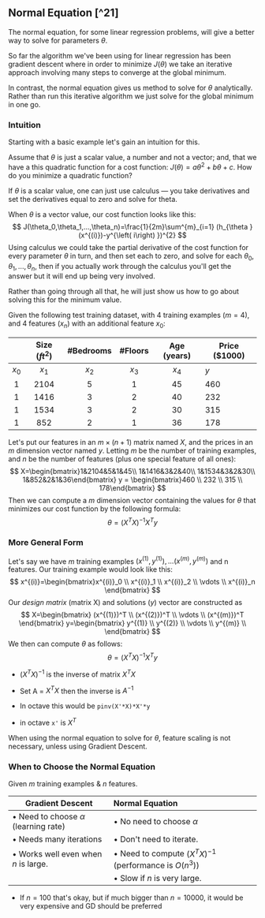 ## Normal Equation [^21]

The normal equation, for some linear regression problems, will give a better way to solve for parameters $\theta$.

So far the algorithm we've been using for linear regression has been gradient descent where in order to minimize $J(\theta)$ we take an iterative approach involving many steps to converge at the global minimum.

In contrast, the normal equation gives us method to solve for $\theta$ analytically. Rather than run this iterative algorithm we just solve for the global minimum in one go.

### Intuition

Starting with a basic example let's gain an intuition for this.

 Assume that $\theta$ is just a scalar value, a number and not a vector; and, that we have a this quadratic function for a cost function: $J(\theta)=a\theta^2+b\theta+c$.  How do you minimize a quadratic function?

If $\theta$ is a scalar value, one can just use calculus — you take derivatives and set the derivatives equal to zero and solve for theta.

When $\theta$ is a vector value, our cost function looks like this:
$$
J(\theta_0,\theta_1,...,\theta_n)=\frac{1}{2m}\sum^{m}_{i=1} (h_{\theta }(x^{(i)})-y^{\left( i\right)  })^{2}
$$
Using calculus we could take the partial derivative of the cost function for every parameter $\theta$ in turn, and then set each to zero, and solve for each $\theta_0,\theta_1,...,\theta_n$, then if you actually work through the calculus you'll get the answer but it will end up being very involved.

Rather than going through all that, he will just show us how to go about solving this for the minimum value.

Given the following test training dataset, with 4 training examples ($m=4$), and 4 features ($x_n$) with an additional feature $x_0$:

|       | Size ($ft^2$) | #Bedrooms | #Floors | Age (years) | Price ($1000) |
| :---: | :-----------: | :-------: | :-----: | :---------: | ------------- |
| $x_0$ |     $x_1$     |   $x_2$   |  $x_3$  |    $x_4$    | $y$           |
|   1   |     2104      |     5     |    1    |     45      | 460           |
|   1   |     1416      |     3     |    2    |     40      | 232           |
|   1   |     1534      |     3     |    2    |     30      | 315           |
|   1   |      852      |     2     |    1    |     36      | 178           |

Let's put our features in an $m\times(n+1)$ matrix named $X$, and the prices in an $m$ dimension vector named $y$. Letting $m$ be the number of training examples, and $n$ be the number of features (plus one special feature of all ones):
$$
X=\begin{bmatrix}1&2104&5&1&45\\ 1&1416&3&2&40\\ 1&1534&3&2&30\\ 1&852&2&1&36\end{bmatrix} 
y = \begin{bmatrix}460 \\ 232 \\ 315 \\ 178\end{bmatrix}
$$
Then we can compute a $m$ dimension vector containing the values for $\theta$ that minimizes our cost function by the following formula:
$$
\theta=(X^TX)^{-1}X^Ty
$$

### More General Form

Let's say we have $m$ training examples $(x^{(1)},y^{(1)}),...(x^{(m)},y^{(m)})$ and n features.  Our training example would look like this:
$$
x^{(i)}=\begin{bmatrix}x^{(i)}_0 \\ x^{(i)}_1 \\ x^{(i)}_2 \\ \vdots \\ x^{(i)}_n \end{bmatrix}
$$
Our _design matrix_ (matrix X) and solutions ($y$) vector are constructed as 
$$
X=\begin{bmatrix} (x^{(1)})^T \\ (x^{(2)})^T \\ \vdots \\ (x^{(m)})^T \end{bmatrix} y=\begin{bmatrix} y^{(1)} \\ y^{(2)} \\ \vdots \\ y^{(m)} \\ \end{bmatrix}
$$
We then can compute $\theta$ as follows:
$$
\theta=(X^TX)^{-1}X^Ty
$$

* $(X^TX)^{-1}$ is the inverse of matrix $X^TX$
* Set A = $X^TX$ then the inverse is $A^{-1}$

* In octave this would be `pinv(X'*X)*X'*y`
* in octave `x'` is $X^T$

When using the normal equation to solve for $\theta$, feature scaling is not necessary, unless using Gradient Descent.

### When to Choose the Normal Equation

Given $m$ training examples & $n$ features.

| Gradient Descent                          | Normal Equation                                           |
| ----------------------------------------- | :-------------------------------------------------------- |
| • Need to choose $\alpha$ (learning rate) | • No need to choose $\alpha$                              |
| • Needs many iterations                   | • Don't need to iterate.                                  |
| • Works well even when $n$ is large.      | • Need to compute $(X^TX)^{-1}$ (performance is $O(n^3)$) |
|                                           | • Slow if $n$ is very large.                              |

*  If $n=100$ that's okay, but if much bigger than $n=10000$, it would be very expensive and GD should be preferred
